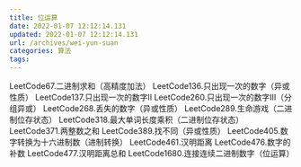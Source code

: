 ```yaml
---
title: 位运算
date: 2022-01-07 12:12:14.131
updated: 2022-01-07 12:12:14.131
url: /archives/wei-yun-suan
categories: 算法
tags: 
---
```


LeetCode67.二进制求和（高精度加法）
LeetCode136.只出现一次的数字（异或性质）
LeetCode137.只出现一次的数字Ⅱ
LeetCode260.只出现一次的数字Ⅲ（分组异或）
LeetCode268.丢失的数字（异或性质）
LeetCode289.生命游戏（二进制位存状态）
LeetCode318.最大单词长度乘积（二进制位存状态）
LeetCode371.两整数之和
LeetCode389.找不同（异或性质）
LeetCode405.数字转换为十六进制数（进制转换）
LeetCode461.汉明距离
LeetCode476.数字的补数
LeetCode477.汉明距离总和
LeetCode1680.连接连续二进制数字（位运算）

